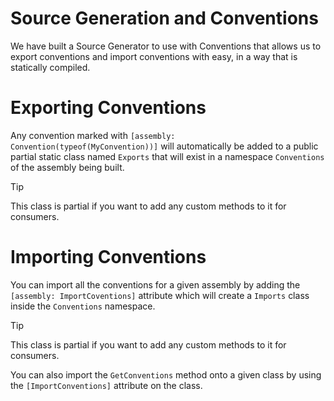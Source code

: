 ﻿# Source Generation and Conventions
We have built a Source Generator to use with Conventions that allows us to export conventions and import conventions with easy, in a way that is statically compiled.

# Exporting Conventions
Any convention marked with `[assembly: Convention(typeof(MyConvention))]` will automatically be added to a public partial static class named `Exports` that will exist in a namespace `Conventions` of the assembly being built.
> [!TIP]
> This class is partial if you want to add any custom methods to it for consumers.

# Importing Conventions
You can import all the conventions for a given assembly by adding the `[assembly: ImportCoventions]` attribute which will create a `Imports` class inside the `Conventions` namespace.
> [!TIP]
> This class is partial if you want to add any custom methods to it for consumers.

You can also import the `GetConventions` method onto a given class by using the `[ImportConventions]` attribute on the class.
